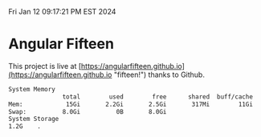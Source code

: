 Fri Jan 12 09:17:21 PM EST 2024

# Angular Fifteen


This project is live at [https://angularfifteen.github.io](https://angularfifteen.github.io "fifteen!") thanks to Github.

```bash
System Memory
               total        used        free      shared  buff/cache   available
Mem:            15Gi       2.2Gi       2.5Gi       317Mi        11Gi        13Gi
Swap:          8.0Gi          0B       8.0Gi
System Storage
1.2G	.
```
```bash

